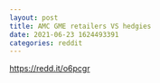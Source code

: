 ```yaml
--- 
layout: post 
title: AMC GME retailers VS hedgies 
date: 2021-06-23 1624493391 
categories: reddit 
--- 
```

https://redd.it/o6pcgr